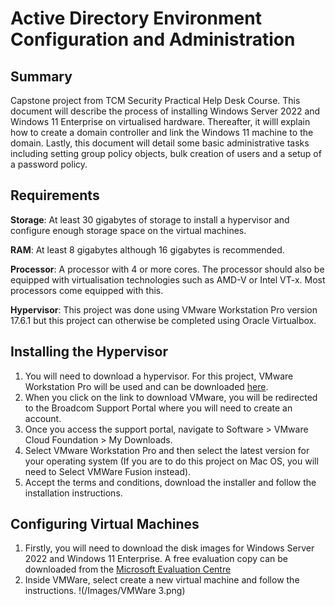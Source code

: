 # Active Directory Environment Configuration and Administration

## Summary
Capstone project from TCM Security Practical Help Desk Course. This document will describe the process of installing Windows Server 2022 and Windows 11 Enterprise on virtualised hardware. Thereafter, it willl explain how to create a domain controller and link the Windows 11 machine to the domain. Lastly, this document will detail some basic administrative tasks including setting group policy objects, bulk creation of users and a setup of a password policy.

## Requirements

**Storage**: At least 30 gigabytes of storage to install a hypervisor and configure enough storage space on the virtual machines.

**RAM**: At least 8 gigabytes although 16 gigabytes is recommended.

**Processor**: A processor with 4 or more cores. The processor should also be equipped with virtualisation technologies such as AMD-V or Intel VT-x. Most processors come equipped with this.

**Hypervisor**: This project was done using VMware Workstation Pro version 17.6.1 but this project can otherwise be completed using Oracle Virtualbox.

## Installing the Hypervisor

1) You will need to download a hypervisor. For this project, VMware Workstation Pro will be used and can be downloaded [here](https://www.vmware.com/products/desktop-hypervisor/workstation-and-fusion).
2) When you click on the link to download VMware, you will be redirected to the Broadcom Support Portal where you will need to create an account.
3) Once you access the support portal, navigate to Software > VMware Cloud Foundation > My Downloads.
4) Select VMware Workstation Pro and then select the latest version for your operating system (If you are to do this project on Mac OS, you will need to Select VMWare Fusion instead).
5) Accept the terms and conditions, download the installer and follow the installation instructions.

## Configuring Virtual Machines

1) Firstly, you will need to download the disk images for Windows Server 2022 and Windows 11 Enterprise. A free evaluation copy can be downloaded from the [Microsoft Evaluation Centre](https://www.microsoft.com/en-gb/evalcenter)
2) Inside VMWare, select create a new virtual machine and follow the instructions.
!(/Images/VMWare 3.png)